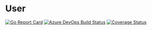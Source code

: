 # User

[![Go Report Card](https://goreportcard.com/badge/decentralized-cloud/user)](https://goreportcard.com/report/decentralized-cloud/user)
[![Azure DevOps Build Status](https://dev.azure.com/EdgeCloud/User/_apis/build/status/decentralized-cloud.User?branchName=main)](https://dev.azure.com/EdgeCloud/User/_build/latest?definitionId=12&branchName=main)
[![Coverage Status](https://coveralls.io/repos/decentralized-cloud/user/badge.svg?branch=HEAD&service=github)](https://coveralls.io/github/decentralized-cloud/user?branch=HEAD)

